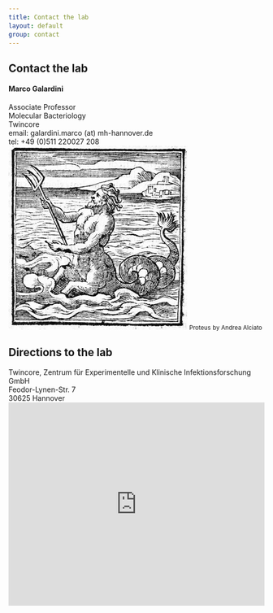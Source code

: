 ```yaml
---
title: Contact the lab
layout: default
group: contact
---
```


## Contact the lab

<div class="row">

<div class="col col-md-4">
  <h4>Marco Galardini</h4>
  Associate Professor  <br>
  Molecular Bacteriology  <br>
  Twincore  <br>
  email: galardini.marco (at) mh-hannover.de <br>
  tel: +49 (0)511 220027 208 <br>
</div>

<div class="col col-md-3 offset-md-5 d-none d-md-block">
<img class="img-fluid" src="/static/img/proteus_square.jpg" alt="Proteus, greek god of bacterial pangenomes">
<small>Proteus</small> <small class="text-muted">by Andrea Alciato</small>
</div>

</div>

## Directions to the lab

<div class="row">

<div class="col col-md-4">
Twincore, Zentrum für Experimentelle und Klinische Infektionsforschung GmbH <br>
Feodor-Lynen-Str. 7 <br>
30625 Hannover <br>
</div>

<div class="col col-md-8">
  <iframe src="https://www.google.com/maps/embed?pb=!1m18!1m12!1m3!1d19478.19560014665!2d9.78375748955078!3d52.392639000000024!2m3!1f0!2f0!3f0!3m2!1i1024!2i768!4f13.1!3m3!1m2!1s0x47b00c849f22f035%3A0x255aef4a6e4ef70e!2sTwincore%2C%20Zentrum%20f%C3%BCr%20Experimentelle%20und%20Klinische%20Infektionsforschung%20GmbH!5e0!3m2!1sen!2sde!4v1602853707954!5m2!1sen!2sde" frameborder="0" height=400 style="border:0; width:100%; display:block" allowfullscreen></iframe>
</div>

</div>
